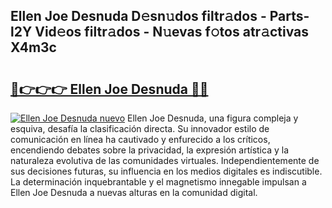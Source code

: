 ## Ellen Joe Desnuda D𝚎sn𝚞dos filtr𝚊dos - Parts-l2Y Vid𝚎os filtr𝚊dos - N𝚞evas f𝚘tos atr𝚊ctivas X4m3c

# <h2><a href="http://mb4yyr.tromn.icu/?c=Ellen+Joe+Desnuda">🔗👉👉👉 Ellen Joe Desnuda 🔗🔗</a></h2>

[![Ellen Joe Desnuda nuevo](https://i.imgur.com/pEAQMta.gif)](http://mb4yyr.tromn.icu/?c=Ellen+Joe+Desnuda)
Ellen Joe Desnuda, una figura compleja y esquiva, desafía la clasificación directa. Su innovador estilo de comunicación en línea ha cautivado y enfurecido a los críticos, encendiendo debates sobre la privacidad, la expresión artística y la naturaleza evolutiva de las comunidades virtuales. Independientemente de sus decisiones futuras, su influencia en los medios digitales es indiscutible. La determinación inquebrantable y el magnetismo innegable impulsan a Ellen Joe Desnuda a nuevas alturas en la comunidad digital.
